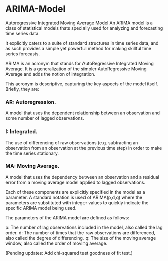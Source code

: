 # ARIMA-Model
Autoregressive Integrated Moving Average Model
An ARIMA model is a class of statistical models thats specially used for analyzing and forecasting time series data.

It explicitly caters to a suite of standard structures in time series data, and as such provides a simple yet powerful method for making skillful time series forecasts.

ARIMA is an acronym that stands for AutoRegressive Integrated Moving Average. It is a generalization of the simpler AutoRegressive Moving Average and adds the notion of integration.

This acronym is descriptive, capturing the key aspects of the model itself. Briefly, they are:

### AR: Autoregression. 
A model that uses the dependent relationship between an observation and some number of lagged observations.

### I: Integrated. 
The use of differencing of raw observations (e.g. subtracting an observation from an observation at the previous time step) in order to make the time series stationary.

### MA: Moving Average. 
A model that uses the dependency between an observation and a residual error from a moving average model applied to lagged observations.

Each of these components are explicitly specified in the model as a parameter. A standard notation is used of ARIMA(p,d,q) where the parameters are substituted with integer values to quickly indicate the specific ARIMA model being used.

The parameters of the ARIMA model are defined as follows:

p: The number of lag observations included in the model, also called the lag order.
d: The number of times that the raw observations are differenced, also called the degree of differencing.
q: The size of the moving average window, also called the order of moving average.


(Pending updates: Add chi-squared test goodness of fit test.)

